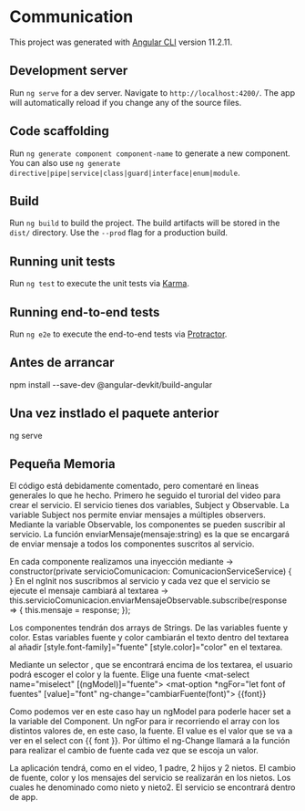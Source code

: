 # Communication

This project was generated with [Angular CLI](https://github.com/angular/angular-cli) version 11.2.11.

## Development server

Run `ng serve` for a dev server. Navigate to `http://localhost:4200/`. The app will automatically reload if you change any of the source files.

## Code scaffolding

Run `ng generate component component-name` to generate a new component. You can also use `ng generate directive|pipe|service|class|guard|interface|enum|module`.

## Build

Run `ng build` to build the project. The build artifacts will be stored in the `dist/` directory. Use the `--prod` flag for a production build.

## Running unit tests

Run `ng test` to execute the unit tests via [Karma](https://karma-runner.github.io).

## Running end-to-end tests

Run `ng e2e` to execute the end-to-end tests via [Protractor](http://www.protractortest.org/).

## Antes de arrancar

npm install --save-dev @angular-devkit/build-angular

## Una vez instlado el paquete anterior

ng serve

## Pequeña Memoria

El código está debidamente comentado, pero comentaré en lineas generales lo que he hecho. Primero he seguido el turorial del video para crear el servicio. El servicio tienes dos variables, Subject y Observable. La variable Subject nos permite enviar mensajes a múltiples observers. Mediante la variable Observable, los componentes se pueden suscribir al servicio. La función enviarMensaje(mensaje:string) es la que se encargará de enviar mensaje a todos los componentes suscritos al servicio.

En cada componente realizamos una inyección mediante -> constructor(private servicioComunicacion: ComunicacionServiceService) { } En el ngInit nos suscribmos al servicio y cada vez que el servicio se ejecute el mensaje cambiará al textarea -> this.servicioComunicacion.enviarMensajeObservable.subscribe(response => { this.mensaje = response; });

Los componentes tendrán dos arrays de Strings. De las variables fuente y color. Estas variables fuente y color cambiarán el texto dentro del textarea al añadir [style.font-family]="fuente" [style.color]="color" en el textarea.

Mediante un selector , que se encontrará encima de los textarea, el usuario podrá escoger el color y la fuente. Elige una fuente <mat-select name="miselect" [(ngModel)]="fuente"> <mat-option *ngFor="let font of fuentes" [value]="font" ng-change="cambiarFuente(font)"> {{font}}

Como podemos ver en este caso hay un ngModel para poderle hacer set a la variable del Component. Un ngFor para ir recorriendo el array con los distintos valores de, en este caso, la fuente. El value es el valor que se va a ver en el select con {{ font }}. Por último el ng-Change llamará a la función para realizar el cambio de fuente cada vez que se escoja un valor.

La aplicación tendrá, como en el video, 1 padre, 2 hijos y 2 nietos. El cambio de fuente, color y los mensajes del servicio se realizarán en los nietos. Los cuales he denominado como nieto y nieto2. El servicio se encontrará dentro de app.
